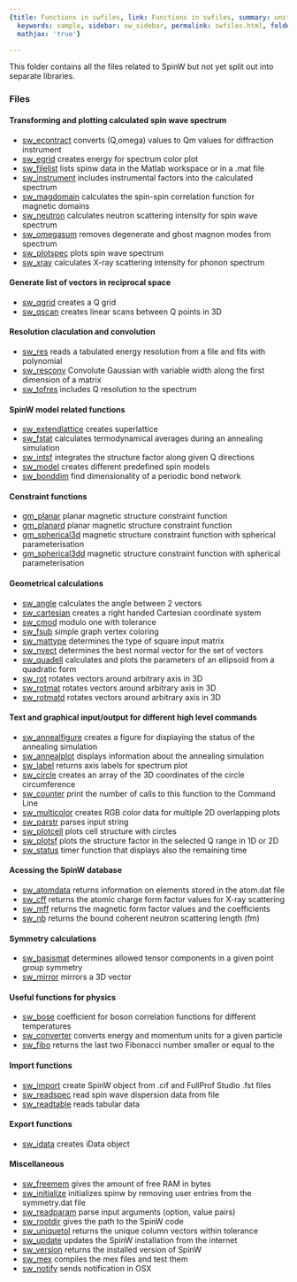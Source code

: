 ```yaml
---
{title: Functions in swfiles, link: Functions in swfiles, summary: unstructured functions,
  keywords: sample, sidebar: sw_sidebar, permalink: swfiles.html, folder: swfiles,
  mathjax: 'true'}

---
```

This folder contains all the files related to SpinW but not yet split out
into separate libraries.
 
### Files
 
#### Transforming and plotting calculated spin wave spectrum
 
* [sw_econtract](sw_econtract.html) converts (Q,omega) values to Qm values for diffraction instrument
* [sw_egrid](sw_egrid.html) creates energy for spectrum color plot
* [sw_filelist](sw_filelist.html) lists spinw data in the Matlab workspace or in a .mat file
* [sw_instrument](sw_instrument.html) includes instrumental factors into the calculated spectrum
* [sw_magdomain](sw_magdomain.html) calculates the spin-spin correlation function for magnetic domains
* [sw_neutron](sw_neutron.html) calculates neutron scattering intensity for spin wave spectrum
* [sw_omegasum](sw_omegasum.html) removes degenerate and ghost magnon modes from spectrum
* [sw_plotspec](sw_plotspec.html) plots spin wave spectrum
* [sw_xray](sw_xray.html) calculates X-ray scattering intensity for phonon spectrum
 
#### Generate list of vectors in reciprocal space
 
* [sw_qgrid](sw_qgrid.html) creates a Q grid
* [sw_qscan](sw_qscan.html) creates linear scans between Q points in 3D
 
#### Resolution claculation and convolution
 
* [sw_res](sw_res.html) reads a tabulated energy resolution from a file and fits with polynomial
* [sw_resconv](sw_resconv.html) Convolute Gaussian with variable width along the first dimension of a matrix
* [sw_tofres](sw_tofres.html) includes Q resolution to the spectrum
 
#### SpinW model related functions
 
* [sw_extendlattice](sw_extendlattice.html) creates superlattice
* [sw_fstat](sw_fstat.html) calculates termodynamical averages during an annealing simulation
* [sw_intsf](sw_intsf.html) integrates the structure factor along given Q directions
* [sw_model](sw_model.html) creates different predefined spin models
* [sw_bonddim](sw_bonddim.html) find dimensionality of a periodic bond network
 
#### Constraint functions
 
* [gm_planar](gm_planar.html) planar magnetic structure constraint function 
* [gm_planard](gm_planard.html) planar magnetic structure constraint function 
* [gm_spherical3d](gm_spherical3d.html) magnetic structure constraint function with spherical parameterisation
* [gm_spherical3dd](gm_spherical3dd.html) magnetic structure constraint function with spherical parameterisation
 
#### Geometrical calculations
* [sw_angle](sw_angle.html) calculates the angle between 2 vectors
* [sw_cartesian](sw_cartesian.html) creates a right handed Cartesian coordinate system
* [sw_cmod](sw_cmod.html) modulo one with tolerance
* [sw_fsub](sw_fsub.html) simple graph vertex coloring
* [sw_mattype](sw_mattype.html) determines the type of square input matrix
* [sw_nvect](sw_nvect.html) determines the best normal vector for the set of vectors
* [sw_quadell](sw_quadell.html) calculates and plots the parameters of an ellipsoid from a quadratic form
* [sw_rot](sw_rot.html) rotates vectors around arbitrary axis in 3D
* [sw_rotmat](sw_rotmat.html) rotates vectors around arbitrary axis in 3D
* [sw_rotmatd](sw_rotmatd.html) rotates vectors around arbitrary axis in 3D
 
#### Text and graphical input/output for different high level commands
 
* [sw_annealfigure](sw_annealfigure.html) creates a figure for displaying the status of the annealing simulation
* [sw_annealplot](sw_annealplot.html) displays information about the annealing simulation
* [sw_label](sw_label.html) returns axis labels for spectrum plot
* [sw_circle](sw_circle.html) creates an array of the 3D coordinates of the circle circumference
* [sw_counter](sw_counter.html) print the number of calls to this function to the Command Line
* [sw_multicolor](sw_multicolor.html) creates RGB color data for multiple 2D overlapping plots
* [sw_parstr](sw_parstr.html) parses input string
* [sw_plotcell](sw_plotcell.html) plots cell structure with circles
* [sw_plotsf](sw_plotsf.html) plots the structure factor in the selected Q range in 1D or 2D
* [sw_status](sw_status.html) timer function that displays also the remaining time
 
#### Acessing the SpinW database
 
* [sw_atomdata](sw_atomdata.html) returns information on elements stored in the atom.dat file
* [sw_cff](sw_cff.html) returns the atomic charge form factor values for X-ray scattering
* [sw_mff](sw_mff.html) returns the magnetic form factor values and the coefficients
* [sw_nb](sw_nb.html) returns the bound coherent neutron scattering length (fm)
 
#### Symmetry calculations
 
* [sw_basismat](sw_basismat.html) determines allowed tensor components in a given point group symmetry
* [sw_mirror](sw_mirror.html) mirrors a 3D vector
 
#### Useful functions for physics
 
* [sw_bose](sw_bose.html) coefficient for boson correlation functions for different temperatures
* [sw_converter](sw_converter.html) converts energy and momentum units for a given particle
* [sw_fibo](sw_fibo.html) returns the last two Fibonacci number smaller or equal to the
 
#### Import functions
 
* [sw_import](sw_import.html) create SpinW object from .cif and FullProf Studio .fst files
* [sw_readspec](sw_readspec.html) read spin wave dispersion data from file
* [sw_readtable](sw_readtable.html) reads tabular data
 
#### Export functions
 
* [sw_idata](sw_idata.html) creates iData object
 
#### Miscellaneous
 
* [sw_freemem](sw_freemem.html) gives the amount of free RAM in bytes
* [sw_initialize](sw_initialize.html) initializes spinw by removing user entries from the symmetry.dat file
* [sw_readparam](sw_readparam.html) parse input arguments (option, value pairs)
* [sw_rootdir](sw_rootdir.html) gives the path to the SpinW code
* [sw_uniquetol](sw_uniquetol.html) returns the unique column vectors within tolerance
* [sw_update](sw_update.html) updates the SpinW installation from the internet
* [sw_version](sw_version.html) returns the installed version of SpinW
* [sw_mex](sw_mex.html) compiles the mex files and test them
* [sw_notify](sw_notify.html) sends notification in OSX

